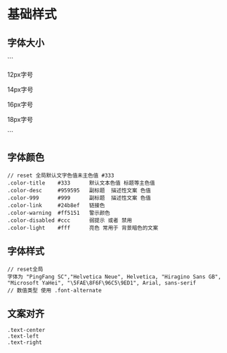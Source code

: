 #  基础样式
## 字体大小
<font-doc/>
```
<p class="font-12">12px字号</p>
<p class="font-14">14px字号</p>
<p class="font-16">16px字号</p>
<p class="font-18">18px字号</p>
```

## 字体颜色
<color-doc/>

```
// reset 全局默认文字色值未主色值 #333
.color-title    #333      默认文本色值 标题等主色值
.color-desc     #959595   副标题  描述性文案 色值
.color-999      #999      副标题  描述性文案 色值
.color-link     #24b8ef   链接色
.color-warning  #ff5151   警示颜色
.color-disabled #ccc      弱提示 或者 禁用
.color-light    #fff      亮色 常用于 背景暗色的文案
```
## 字体样式
<fontstyle-doc/>

```
// reset全局 
字体为 "PingFang SC","Helvetica Neue", Helvetica, "Hiragino Sans GB", "Microsoft YaHei", "\5FAE\8F6F\96C5\9ED1", Arial, sans-serif 
// 数值类型 使用 .font-alternate

```


## 文案对齐



<text-doc/>

```
.text-center
.text-left
.text-right

```